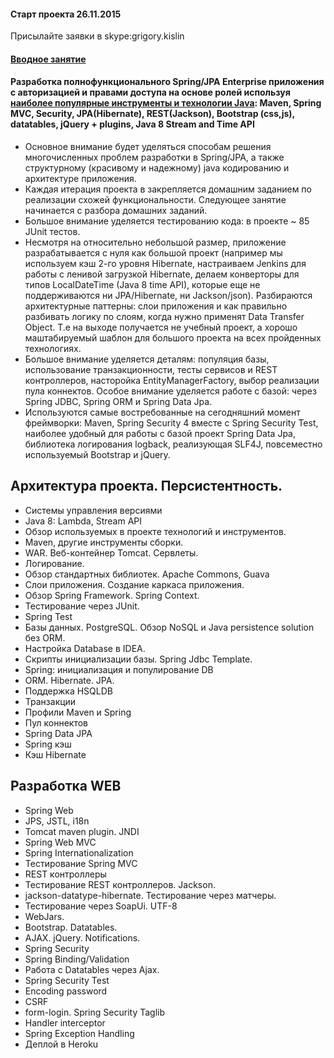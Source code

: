 #### Старт проекта 26.11.2015
Присылайте заявки в skype:grigory.kislin

#### <a href="https://github.com/JavaOPs/topjava">Вводное занятие</a>

####   Разработка полнофункционального Spring/JPA Enterprise приложения c авторизацией и правами доступа на основе ролей используя <a href="http://zeroturnaround.com/rebellabs/java-tools-and-technologies-landscape-for-2014/" target="_blank">наиболее популярные инструменты и технологии Java</a>: Maven, Spring MVC, Security, JPA(Hibernate), REST(Jackson), Bootstrap (css,js), datatables, jQuery + plugins, Java 8 Stream and Time API
-  Основное внимание будет уделяться способам решения многочисленных проблем разработки в Spring/JPA, а также структурному (красивому и надежному) java кодированию и архитектуре приложения.
-  Каждая итерация проекта в закрепляется домашним заданием по реализации схожей функциональности. Следующее занятие начинается с разбора домашних заданий.
-  Большое внимание уделяется тестированию кода: в проекте ~ 85 JUnit тестов.
-  Несмотря на относительно небольшой размер, приложение разрабатывается с нуля как большой проект (например мы используем кэш 2-го уровня Hibernate, настраиваем Jenkins для работы с ленивой загрузкой
Hibernate, делаем конверторы для типов LocalDateTime (Java 8 time API), которые еще не поддерживаются ни JPA/Hibernate, ни Jackson/json).
            Разбираются архитектурные паттерны: слои приложения и как правильно разбивать логику по слоям, когда нужно применят Data Transfer Object.
            Т.е на выходе получается не учебный проект, а хорошо маштабируемый шаблон для большого проекта на всех пройденных технологиях.
-   Большое внимание уделяется деталям: популяция базы, использование транзакционности, тесты сервисов и REST
            контроллеров, насторойка EntityManagerFactory,
            выбор реализации пула коннектов. Особое внимание уделяется работе с базой: через Spring JDBC, Spring ORM и
            Spring Data Jpa.
-   Используются самые востребованные на сегодняшний момент фреймворки: Maven, Spring Security 4
            вместе с Spring Security Test, наиболее удобный для работы с базой проект Spring Data Jpa, библиотека логирования logback, реализующая SLF4J, повсеместно используемый Bootstrap и jQuery.

## Архитектура проекта. Персистентность.
-  Системы управления версиями
-  Java 8: Lambda, Stream API
-  Обзор используемых в проекте технологий и инструментов.
-  Maven, другие инструменты сборки.
-  WAR. Веб-контейнер Tomcat. Сервлеты.
-  Логирование.
-  Обзор стандартных библиотек. Apache Commons, Guava
-  Слои приложения. Создание каркаса приложения.
-  Обзор Spring Framework. Spring Context.
-  Тестирование через JUnit.
-  Spring Test
-  Базы данных. PostgreSQL. Обзор NoSQL и Java persistence solution без ORM.
-  Настройка Database в IDEA.
-  Скрипты инициализации базы. Spring Jdbc Template.
-  Spring: инициализация и популирование DB
-  ORM. Hibernate. JPA.
-  Поддержка HSQLDB
-  Транзакции
-  Профили Maven и Spring
-  Пул коннектов
-  Spring Data JPA
-  Spring кэш
-  Кэш Hibernate

## Разработка WEB
-  Spring Web
-  JPS, JSTL, i18n
-  Tomcat maven plugin. JNDI
-  Spring Web MVC
-  Spring Internationalization
-  Тестирование Spring MVC
-  REST контроллеры
-  Тестирование REST контроллеров. Jackson.
-  jackson-datatype-hibernate. Тестирование через матчеры.
-  Тестирование через SoapUi. UTF-8
-  WebJars.
-  Bootstrap. Datatables.
-  AJAX. jQuery. Notifications.
-  Spring Security
-  Spring Binding/Validation
-  Работа с Datatables через Ajax.
-  Spring Security Test
-  Encoding password
-  CSRF
-  form-login. Spring Security Taglib
-  Handler interceptor
-  Spring Exception Handling
-  Деплой в Heroku
